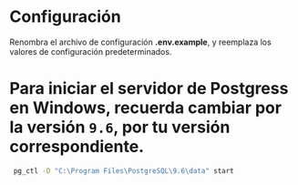 # Configuración
Renombra el archivo de configuración **.env.example**, y reemplaza los valores de configuración predeterminados.




# Para iniciar el servidor de Postgress en Windows, recuerda cambiar por la versión `9.6`, por tu versión correspondiente.
```cmd
 pg_ctl -D "C:\Program Files\PostgreSQL\9.6\data" start
```
